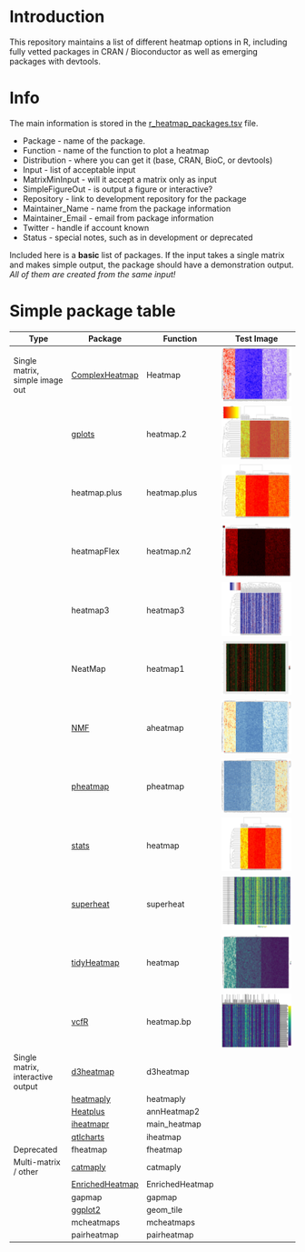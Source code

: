 # Introduction

This repository maintains a list of different heatmap options in R, including fully vetted packages in CRAN / Bioconductor as well as emerging packages with devtools.

# Info
The main information is stored in the [r_heatmap_packages.tsv](https://github.com/RobersonLab/drop_it_like_its_hot_r/blob/master/r_heatmap_packages.tsv) file.

* Package - name of the package.
* Function - name of the function to plot a heatmap
* Distribution - where you can get it (base, CRAN, BioC, or devtools)
* Input - list of acceptable input
* MatrixMinInput - will it accept a matrix only as input
* SimpleFigureOut - is output a figure or interactive?
* Repository - link to development repository for the package
* Maintainer_Name - name from the package information
* Maintainer_Email - email from package information
* Twitter - handle if account known
* Status - special notes, such as in development or deprecated

Included here is a **basic** list of packages. If the input takes a single matrix and makes simple output, the package should have a demonstration output. *All of them are created from the same input!*

# Simple package table
| Type | Package | Function | Test Image |
| ---- | ------- | -------- | ---------- |
| Single matrix, simple image out | [ComplexHeatmap](https://github.com/jokergoo/ComplexHeatmap) | Heatmap | ![Heatmap](figures/ComplexHeatmap_Heatmap_base.jpeg) |
|  | [gplots](https://github.com/cran/gplots) | heatmap.2 | ![heatmap.2](figures/gplots_heatmap.2_base.jpeg) |
|  | heatmap.plus | heatmap.plus | ![heatmap.plus](figures/heatmap.plus_heatmap.plus_base.jpeg) |
|  | heatmapFlex | heatmap.n2 | ![heatmapFlex](figures/heatmapFlex_heatmap.n2_base.jpeg) |
|  | heatmap3 | heatmap3 | ![heatmap3](figures/heatmap3_heatmap3_base.jpeg) |
|  | NeatMap | heatmap1 | ![heatmap1](figures/NeatMap_heatmap1_base.jpeg) |
|  | [NMF](http://github.com/renozao/NMF) | aheatmap | ![aheatmap](figures/NMF_aheatmap_base.jpeg) |
|  | [pheatmap](https://github.com/cran/pheatmap) | pheatmap | ![pheatmap](figures/pheatmap_pheatmap_base.jpeg) |
|  | [stats](https://svn.r-project.org/R) | heatmap | ![heatmap](figures/stats_heatmap_base.jpeg) |
|  | [superheat](https://github.com/rlbarter/superheat) | superheat | ![superheat](figures/superheat_superheat_base.jpeg) |
|  | [tidyHeatmap](https://cran.r-project.org/web/packages/tidyHeatmap/index.html) | heatmap | ![tidyHeatmap](figures/tidyHeatmap_heatmap_base.jpeg) |
|  | [vcfR](https://github.com/knausb/vcfR) | heatmap.bp | ![heatmap.bp](figures/vcfR_heatmap.bp_base.jpeg) |
| Single matrix, interactive output | [d3heatmap](https://github.com/rstudio/d3heatmap) | d3heatmap |  |
|  | [heatmaply](https://github.com/talgalili/heatmaply) | heatmaply |  |
|  | [Heatplus](https://github.com/alexploner/Heatplus) | annHeatmap2 |  |
|  | [iheatmapr](https://github.com/AliciaSchep/iheatmapr) | main_heatmap |  |
|  | [qtlcharts](https://github.com/kbroman/qtlcharts) | iheatmap |  |
| Deprecated | fheatmap | fheatmap |  |
| Multi-matrix / other | [catmaply](https://github.com/VerkehrsbetriebeZuerich/catmaply) | catmaply |  |
|  | [EnrichedHeatmap](https://github.com/jokergoo/EnrichedHeatmap) | EnrichedHeatmap |  |
|  | gapmap | gapmap |  |
|  | [ggplot2](https://github.com/tidyverse/ggplot2) | geom_tile |  |
|  | mcheatmaps | mcheatmaps |  |
|  | pairheatmap | pairheatmap |  |
